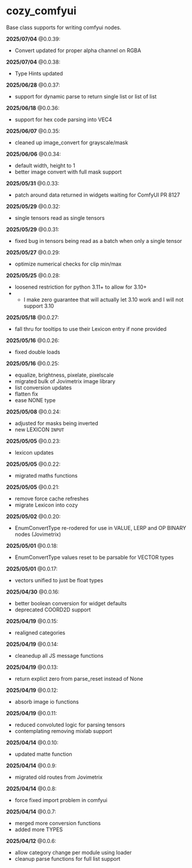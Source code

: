 # cozy_comfyui
Base class supports for writing comfyui nodes.

**2025/07/04** @0.0.39:
* Convert updated for proper alpha channel on RGBA

**2025/07/04** @0.0.38:
* Type Hints updated

**2025/06/28** @0.0.37:
* support for dynamic parse to return single list or list of list

**2025/06/18** @0.0.36:
* support for hex code parsing into VEC4

**2025/06/07** @0.0.35:
* cleaned up image_convert for grayscale/mask

**2025/06/06** @0.0.34:
* default width, height to 1
* better image convert with full mask support

**2025/05/31** @0.0.33:
* patch around data returned in widgets waiting for ComfyUI PR 8127

**2025/05/29** @0.0.32:
* single tensors read as single tensors

**2025/05/29** @0.0.31:
* fixed bug in tensors being read as a batch when only a single tensor

**2025/05/27** @0.0.29:
* optimize numerical checks for clip min/max

**2025/05/25** @0.0.28:
* loosened restriction for python 3.11+ to allow for 3.10+
* * I make zero guarantee that will actually let 3.10 work and I will not support 3.10

**2025/05/18** @0.0.27:
* fall thru for tooltips to use their Lexicon entry if none provided

**2025/05/16** @0.0.26:
* fixed double loads

**2025/05/16** @0.0.25:
* equalize, brightness, pixelate, pixelscale
* migrated bulk of Jovimetrix image library
* list conversion updates
* flatten fix
* ease NONE type

**2025/05/08** @0.0.24:
* adjusted for masks being inverted
* new LEXICON `INPUT`

**2025/05/05** @0.0.23:
* lexicon updates

**2025/05/05** @0.0.22:
* migrated maths functions

**2025/05/05** @0.0.21:
* remove force cache refreshes
* migrate Lexicon into cozy

**2025/05/02** @0.0.20:
* EnumConvertType re-rodered for use in VALUE, LERP and OP BINARY nodes (Jovimetrix)

**2025/05/01** @0.0.18:
* EnumConvertType values reset to be parsable for VECTOR types

**2025/05/01** @0.0.17:
* vectors unified to just be float types

**2025/04/30** @0.0.16:
* better boolean conversion for widget defaults
* deprecated COORD2D support

**2025/04/19** @0.0.15:
* realigned categories

**2025/04/19** @0.0.14:
* cleanedup all JS message functions

**2025/04/19** @0.0.13:
* return explict zero from parse_reset instead of None

**2025/04/19** @0.0.12:
* absorb image io functions

**2025/04/19** @0.0.11:
* reduced convoluted logic for parsing tensors
* contemplating removing mixlab support

**2025/04/14** @0.0.10:
* updated matte function

**2025/04/14** @0.0.9:
* migrated old routes from Jovimetrix

**2025/04/14** @0.0.8:
* force fixed import problem in comfyui

**2025/04/14** @0.0.7:
* merged more conversion functions
* added more TYPES

**2025/04/12** @0.0.6:
* allow category change per module using loader
* cleanup parse functions for full list support